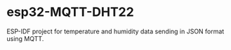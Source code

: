 # esp32-MQTT-DHT22
ESP-IDF project for temperature and humidity data sending in JSON format using MQTT.
